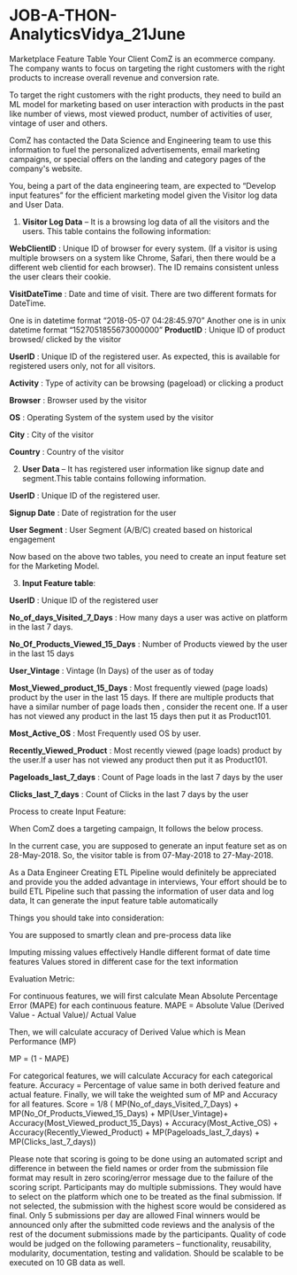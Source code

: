 # JOB-A-THON-AnalyticsVidya_21June

Marketplace Feature Table 
Your Client ComZ is an ecommerce company. The company wants to focus on targeting the right customers  with the right products to increase overall revenue and conversion rate.

To target the right customers with the right products, they need to build an ML model for marketing based on user interaction with products in the past like number of views,  most viewed product, number of activities of user, vintage of user and others. 

ComZ has contacted the Data Science and Engineering team to use this information to fuel the personalized advertisements, email marketing campaigns, or special offers on the landing and category pages of the company's website.

You, being a part of the data engineering team, are expected to “Develop input features”  for the efficient marketing model given the Visitor log data and User Data.

1. **Visitor Log Data** – It is a browsing log data of all the visitors and the users. This table contains the following information:

**WebClientID** : Unique ID of browser for every system. (If a visitor is using multiple browsers on a system like Chrome, Safari, then there would be a different web clientid for each browser). The ID remains consistent unless the user clears their cookie.

**VisitDateTime** : Date and time of visit. There are two different formats for DateTime. 

One is in datetime format “2018-05-07 04:28:45.970”
Another one is in unix datetime format “1527051855673000000”
**ProductID** : Unique ID of product browsed/ clicked by the visitor

**UserID** : Unique ID of the registered user. As expected, this is available for registered users only, not for all visitors. 

**Activity** : Type of activity can be browsing (pageload) or clicking a product

**Browser** : Browser used by the visitor

**OS** : Operating System of the system used by the visitor

**City** : City of the visitor

**Country** : Country of the visitor

2. **User Data** – It has registered user information like signup date and segment.This table contains following information.

**UserID** : Unique ID of the registered user.

**Signup Date** : Date of registration for the user

**User Segment** : User Segment (A/B/C) created based on historical engagement

Now based on the above two tables, you need to create an input feature set for the Marketing Model.

3. **Input Feature table**:

**UserID** : Unique ID of the registered user

**No_of_days_Visited_7_Days** : How many days a user was active on platform in the last 7 days.

**No_Of_Products_Viewed_15_Days** : Number of Products viewed by the user in the last 15 days

**User_Vintage** : Vintage (In Days) of the user as of today

**Most_Viewed_product_15_Days** : Most frequently viewed (page loads) product by the user in the last 15 days. If there are multiple products that have a similar number of page loads then , consider the recent one. If a user has not viewed any product in the last 15 days then put it as Product101. 

**Most_Active_OS** : Most Frequently used OS by user. 

**Recently_Viewed_Product** : Most recently viewed (page loads) product by the user.If a user has not viewed any product then put it as Product101.

**Pageloads_last_7_days** : Count of Page loads in the last 7 days by the user

**Clicks_last_7_days** : Count of Clicks in the last 7 days  by the user

Process to create Input Feature:

When ComZ does a targeting campaign, It follows the below process. 

In the current case, you are supposed to generate an input feature set as on 28-May-2018. So, the visitor table is from 07-May-2018 to 27-May-2018.

As a Data Engineer Creating ETL Pipeline would definitely be appreciated and provide you the added advantage in interviews, Your effort should be to build ETL Pipeline such that passing the information of user data and log data, It can generate the input feature table automatically

Things you should take into consideration:

You are supposed to smartly clean and pre-process data like 

Imputing missing values effectively
Handle different format of date time features
Values stored in different case for the text information

Evaluation Metric:

For continuous features, we will first calculate Mean Absolute Percentage Error (MAPE) for each continuous feature.
MAPE = Absolute Value (Derived Value - Actual Value)/ Actual Value

Then, we will calculate accuracy of Derived Value which is Mean Performance (MP) 

MP = (1 - MAPE)

For categorical features, we will calculate Accuracy for each categorical feature.
Accuracy = Percentage of value same in both derived feature and actual feature.
Finally, we will take the weighted sum of MP and Accuracy for all features.
Score = 1/8 ( MP(No_of_days_Visited_7_Days)  + MP(No_Of_Products_Viewed_15_Days) + MP(User_Vintage)+    Accuracy(Most_Viewed_product_15_Days) + Accuracy(Most_Active_OS) + Accuracy(Recently_Viewed_Product) + MP(Pageloads_last_7_days) + MP(Clicks_last_7_days))

Please note that scoring is going to be done using an automated script and difference in between the field names or order from the submission file format may result in zero scoring/error message due to the failure of the scoring script.
Participants may do multiple submissions. They would have to select on the platform which one to be treated as the final submission. If not selected, the submission with the highest score would be considered as final.
Only 5 submissions per day are allowed
Final winners would be announced only after the submitted code reviews and the analysis of the rest of the document submissions made by the participants.
Quality of code would be judged on the following parameters – functionality, reusability, modularity, documentation, testing and validation.
Should be scalable to be executed on 10 GB data as well.



